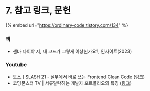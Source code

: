# 7. 참고 링크, 문헌

{% embed url="https://ordinary-code.tistory.com/134" %}

### 책

* 센바 다이야 저, 내 코드가 그렇게 이상한가요?, 인사이트(2023)



### Youtube

* 토스ㅣSLASH 21 - 실무에서 바로 쓰는 Frontend Clean Code ([링크](https://www.youtube.com/watch?v=edWbHp\_k\_9Y))
* 코딩몬스터 TV | 서류탈락하는 개발자 포트폴리오의 특징 ([링크](https://www.youtube.com/watch?v=PJGsPohDuoA))
